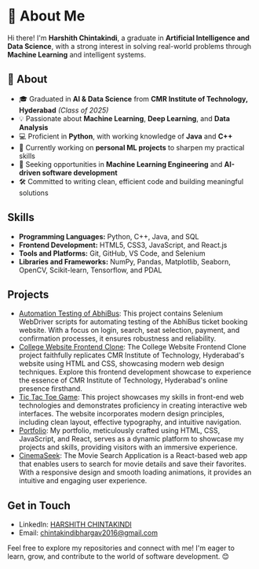 # 👋 About Me

Hi there! I'm **Harshith Chintakindi**, a graduate in **Artificial Intelligence and Data Science**, with a strong interest in solving real-world problems through **Machine Learning** and intelligent systems.


## 🧠 About

- 🎓 Graduated in **AI & Data Science** from **CMR Institute of Technology, Hyderabad** *(Class of 2025)*
- 💡 Passionate about **Machine Learning**, **Deep Learning**, and **Data Analysis**
- 💻 Proficient in **Python**, with working knowledge of **Java** and **C++**
- 🔬 Currently working on **personal ML projects** to sharpen my practical skills
- 🚀 Seeking opportunities in **Machine Learning Engineering** and **AI-driven software development**
- 🛠️ Committed to writing clean, efficient code and building meaningful solutions


## Skills

- **Programming Languages:** Python, C++, Java, and SQL
- **Frontend Development:** HTML5, CSS3, JavaScript, and React.js
- **Tools and Platforms:** Git, GitHub, VS Code, and Selenium
- **Libraries and Frameworks:** NumPy, Pandas, Matplotlib, Seaborn, OpenCV, Scikit-learn, Tensorflow, and PDAL


## Projects

- [Automation Testing of AbhiBus](https://github.com/harshith1817/AbhiBusAutomation): This project contains Selenium WebDriver scripts for automating testing of the AbhiBus ticket booking website. With a focus on login, search, seat selection, payment, and confirmation processes, it ensures robustness and reliability.
- [College Website Frontend Clone](https://github.com/harshith1817/CMRITHYD_CLONE): The College Website Frontend Clone project faithfully replicates CMR Institute of Technology, Hyderabad's website using HTML and CSS, showcasing modern web design techniques. Explore this frontend development showcase to experience the essence of CMR Institute of Technology, Hyderabad's online presence firsthand.
- [Tic Tac Toe Game](https://github.com/harshith1817/TicTacToe): This project showcases my skills in front-end web technologies and demonstrates proficiency in creating interactive web interfaces. The website incorporates modern design principles, including clean layout, effective typography, and intuitive navigation.
- [Portfolio](https://chbsh.vercel.app/): My portfolio, meticulously crafted using HTML, CSS, JavaScript, and React, serves as a dynamic platform to showcase my projects and skills, providing visitors with an immersive experience.
- [CinemaSeek](https://cinema-seek.vercel.app/): The Movie Search Application is a React-based web app that enables users to search for movie details and save their favorites. With a responsive design and smooth loading animations, it provides an intuitive and engaging user experience.


## Get in Touch

- LinkedIn: [HARSHITH CHINTAKINDI](https://www.linkedin.com/in/harshith-chintakindi-7583821b3/)
- Email: [chintakindibhargav2016@gmail.com](mailto:chintakindibhargav2016@gmail.com)

Feel free to explore my repositories and connect with me! I'm eager to learn, grow, and contribute to the world of software development. 😊
